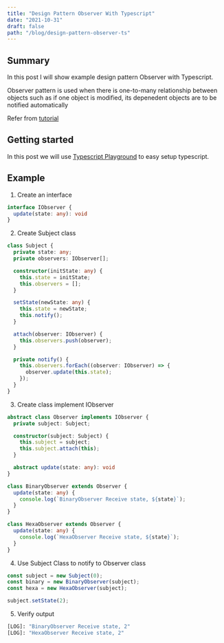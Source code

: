```yaml
---
title: "Design Pattern Observer With Typescript"
date: "2021-10-31"
draft: false
path: "/blog/design-pattern-observer-ts"
---
```


## Summary
In this post I will show example design pattern Observer with Typescript.

Observer pattern is used when there is one-to-many relationship between objects such as if one object is modified, its depenedent objects are to be notified automatically

Refer from [tutorial](https://www.tutorialspoint.com/design_pattern/observer_pattern.htm)

## Getting started

In this post we will use [Typescript Playground](https://www.typescriptlang.org/play) to easy setup typescript. 

## Example

1. Create an interface

```ts
interface IObserver {
  update(state: any): void
}
```

2. Create Subject class

```ts
class Subject {
  private state: any;
  private observers: IObserver[];

  constructor(initState: any) {
    this.state = initState;
    this.observers = [];
  }

  setState(newState: any) {
    this.state = newState;
    this.notify();
  }

  attach(observer: IObserver) {
    this.observers.push(observer);
  }

  private notify() {
    this.observers.forEach((observer: IObserver) => {
      observer.update(this.state);
    });
  }
}
```

3. Create class implement IObserver

```ts
abstract class Observer implements IObserver {
  private subject: Subject;

  constructor(subject: Subject) {
    this.subject = subject;
    this.subject.attach(this);
  }

  abstract update(state: any): void
}

class BinaryObserver extends Observer {
  update(state: any) {
    console.log(`BinaryObserver Receive state, ${state}`);
  }
}

class HexaObserver extends Observer {
  update(state: any) {
    console.log(`HexaObserver Receive state, ${state}`);
  }
}
```

4. Use Subject Class to notify to Observer class

```ts
const subject = new Subject(0);
const binary = new BinaryObserver(subject);
const hexa = new HexaObserver(subject);

subject.setState(2);
```

5. Verify output

```bash
[LOG]: "BinaryObserver Receive state, 2" 
[LOG]: "HexaObserver Receive state, 2" 
```
